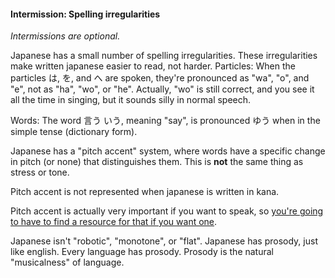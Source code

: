
#### Intermission: Spelling irregularities


*Intermissions are optional.*


Japanese has a small number of spelling irregularities. These irregularities make written japanese easier to read, not harder.
Particles: When the particles は, を, and へ are spoken, they're pronounced as "wa", "o", and "e", not as "ha", "wo", or "he". Actually, "wo" is still correct, and you see it all the time in singing, but it sounds silly in normal speech.


Words: The word 言う いう, meaning "say", is pronounced ゆう when in the simple tense (dictionary form).


Japanese has a "pitch accent" system, where words have a specific change in pitch (or none) that distinguishes them. This is **not** the same thing as stress or tone.


Pitch accent is not represented when japanese is written in kana.


Pitch accent is actually very important if you want to speak, so [you're going to have to find a resource for that if you want one](https://www.youtube.com/watch?v=I_s6QqmJd7k).


Japanese isn't "robotic", "monotone", or "flat". Japanese has prosody, just like english. Every language has prosody. Prosody is the natural "musicalness" of language.







